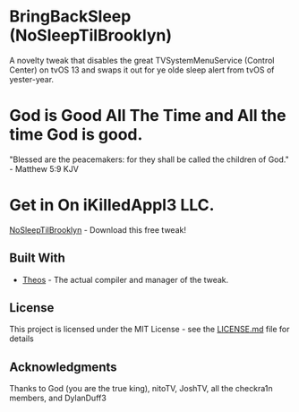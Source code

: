 # BringBackSleep (NoSleepTilBrooklyn)
A novelty tweak that disables the great TVSystemMenuService (Control Center) on tvOS 13 and swaps it out for ye olde sleep alert from tvOS of yester-year.

# God is Good All The Time and All the time God is good.
"Blessed are the peacemakers: for they shall be called the children of God." - Matthew 5:9 KJV


# Get in On iKilledAppl3 LLC.

[NoSleepTilBrooklyn](https://toxicappl3.github.io/tvrepo/) - Download this free tweak!

## Built With

* [Theos](https://github.com/theos/theos) - The actual compiler and manager of the tweak.

## License

This project is licensed under the MIT License - see the [LICENSE.md](LICENSE.md) file for details

## Acknowledgments

 Thanks to God (you are the true king), nitoTV, JoshTV, all the checkra1n members, and DylanDuff3 
